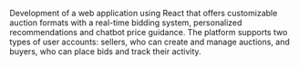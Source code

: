 Development of a web application using React that offers customizable auction formats with a real-time bidding
system, personalized recommendations and chatbot price guidance. The platform supports two types of user accounts:
sellers, who can create and manage auctions, and buyers, who can place bids and track their activity.
